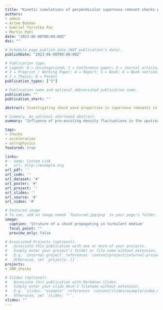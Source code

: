 ```yaml
---
title: "Kinetic simulations of perpendicular supernova remnant shocks propagating in turbulent medium"
authors:
- admin
- Artem Bohdan
- Gabriel Torralba Paz
- Martin Pohl
date: "2023-06-08T00:00:00Z"
doi: ""

# Schedule page publish date (NOT publication's date).
publishDate: "2023-06-08T00:00:00Z"

# Publication type.
# Legend: 0 = Uncategorized; 1 = Conference paper; 2 = Journal article;
# 3 = Preprint / Working Paper; 4 = Report; 5 = Book; 6 = Book section;
# 7 = Thesis; 8 = Patent
publication_types: ["3"]

# Publication name and optional abbreviated publication name.
publication: ""
publication_short: ""

abstract: Investigating shock wave properties in supernova remnants is important for understanding the origin and acceleration of cosmic rays. For Diffusive Shock Acceleration electrons must have a highly suprathermal energy, implying a need for very efficient pre-acceleration. Most published studies consider shocks propagating through homogeneous plasma, which is an unrealistic assumption for astrophysical environments. Using 2D3V particle-in-cell simulations, we investigate electron acceleration and heating processes at non-relativistic high-Mach-number shocks in electron-ion plasma with a turbulent upstream medium. For this purpose slabs of plasma with compressive turbulence are separately simulated and then inserted into shock simulations, which requires matching of plasma slabs at the interface. Using a novel technique of matching electromagnetic fields and currents, we perform simulations of perpendicular shocks setting different intensities of density fluctuations below 10% in the upstream. We explore the impact of the fluctuations on electron heating, the dynamics of upstream electrons, and the driving of plasma instabilities. Our results indicate that while the presence of the turbulence enhances variations in the upstream magnetic field, their levels remain too low to influence significantly the behaviour of electrons at perpendicular shocks.

# Summary. An optional shortened abstract.
summary: "Influence of pre-existing density fluctuations in the upstream on physics of perpendicular SNR shocks: shock properties, modification of instabilities, change of electron dynamics."

tags:
- shocks
- acceleration
- astrophysics
featured: true

links:
# - name: Custom Link
#   url: http://example.org
url_pdf: ''
url_code: ''
url_dataset: '#'
url_poster: '#'
url_project: ''
url_slides: ''
url_source: '#'
url_video: '#'

# Featured image
# To use, add an image named `featured.jpg/png` to your page's folder. 
image:
  caption: 'Struture of a shock propagating in turbulent medium'
  focal_point: ""
  preview_only: false

# Associated Projects (optional).
#   Associate this publication with one or more of your projects.
#   Simply enter your project's folder or file name without extension.
#   E.g. `internal-project` references `content/project/internal-project/index.md`.
#   Otherwise, set `projects: []`.
projects:
- SNR_shocks

# Slides (optional).
#   Associate this publication with Markdown slides.
#   Simply enter your slide deck's filename without extension.
#   E.g. `slides: "example"` references `content/slides/example/index.md`.
#   Otherwise, set `slides: ""`.
slides: ""
---
```


<!-- {{% callout note %}}
Create your slides in Markdown - click the *Slides* button to check out the example.
{{% /callout %}}

Supplementary notes can be added here, including [code, math, and images](https://wowchemy.com/docs/writing-markdown-latex/). -->
